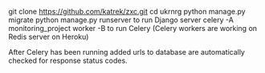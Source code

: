git clone https://github.com/katrek/zxc.git
cd ukrnrg
python manage.py migrate
python manage.py runserver to run Django server
celery -A monitoring_project worker -B to run Celery (Celery workers are working on Redis server on Heroku)

After Celery has been running added urls to database are automatically checked for response status codes.